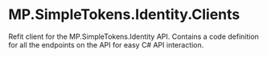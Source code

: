 # MP.SimpleTokens.Identity.Clients
Refit client for the MP.SimpleTokens.Identity API.
Contains a code definition for all the endpoints on the API for easy C# API interaction.